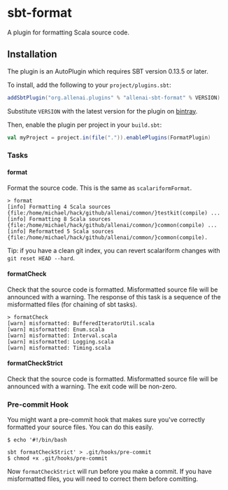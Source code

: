 sbt-format
==========

A plugin for formatting Scala source code.

## Installation

The plugin is an AutoPlugin which requires SBT version 0.13.5 or later.

To install, add the following to your `project/plugins.sbt`:

```scala
addSbtPlugin("org.allenai.plugins" % "allenai-sbt-format" % VERSION)
```
Substitute `VERSION` with the latest version for the plugin on [bintray](https://bintray.com/allenai/sbt-plugins).

Then, enable the plugin per project in your `build.sbt`:

```scala
val myProject = project.in(file(".")).enablePlugins(FormatPlugin)
```

### Tasks

#### format

Format the source code.  This is the same as `scalariformFormat`.

```
> format
[info] Formatting 4 Scala sources {file:/home/michael/hack/github/allenai/common/}testkit(compile) ...
[info] Formatting 8 Scala sources {file:/home/michael/hack/github/allenai/common/}common(compile) ...
[info] Reformatted 5 Scala sources {file:/home/michael/hack/github/allenai/common/}common(compile).
```

Tip: if you have a clean git index, you can revert scalariform changes with
`git reset HEAD --hard`.

#### formatCheck

Check that the source code is formatted.  Misformatted source file will be
announced with a warning.  The response of this task is a sequence of the
misformatted files (for chaining of sbt tasks).

```
> formatCheck
[warn] misformatted: BufferedIteratorUtil.scala
[warn] misformatted: Enum.scala
[warn] misformatted: Interval.scala
[warn] misformatted: Logging.scala
[warn] misformatted: Timing.scala
```

#### formatCheckStrict

Check that the source code is formatted.  Misformatted source file will be
announced with a warning.  The exit code will be non-zero.

### Pre-commit Hook

You might want a pre-commit hook that makes sure you've correctly formatted
your source files.  You can do this easily.

    $ echo '#!/bin/bash

    sbt formatCheckStrict' > .git/hooks/pre-commit
    $ chmod +x .git/hooks/pre-commit

Now `formatCheckStrict` will run before you make a commit.  If you have
misformatted files, you will need to correct them before comitting.
